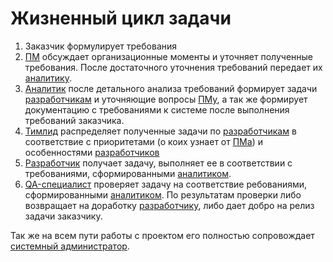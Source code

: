 # Жизненный цикл задачи

1. Заказчик формулирует требования
1. [ПМ][PM] обсуждает организационные моменты и уточняет полученные требования. После достаточного уточнения требований передает их [аналитику][analytic].
1. [Аналитик][analytic] после детального анализа требований формирует задачи [разработчикам][developer] и уточняющие вопросы [ПМу][PM], а так же формирует документацию с требованиями к системе после выполнения требований заказчика.
1. [Тимлид][teamlead] распределяет полученные задачи по [разработчикам][developer] в соответствие с приоритетами (о коих узнает от [ПМа][PM]) и особенностями [разработчиков][developer]
1. [Разработчик][developer] получает задачу, выполняет ее в соответствии с требованиями, сформированными [аналитиком][analytic].
1. [QA-специалист][QA] проверяет задачу на соответствие ребованиями, сформированными [аналитиком][analytic]. По результатам проверки либо возвращает на доработку [разработчику][developer], либо дает добро на релиз задачи заказчику.

Так же на всем пути работы с проектом его полностью сопровождает [системный администратор][admin].


[PM]: roles/PM.md
[analytic]: roles/analytic.md
[teamlead]: roles/teamlead.md
[developer]: roles/developer.md
[QA]: roles/QA.md
[admin]: roles/admin.md
